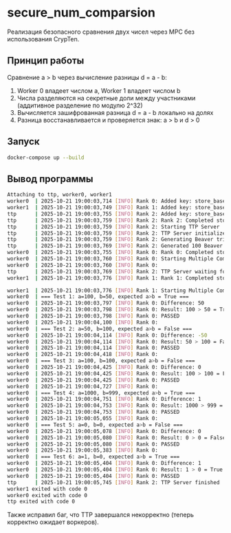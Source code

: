# secure_num_comparsion
Реализация безопасного сравнения двух чисел через MPC без использования CrypTen.

## Принцип работы
Сравнение a > b через вычисление разницы d = a - b:

1. Worker 0 владеет числом a, Worker 1 владеет числом b
2. Числа разделяются на секретные доли между участниками (аддитивное разделение по модулю 2^32)
3. Вычисляется зашифрованная разница d = a - b локально на долях
4. Разница восстанавливается и проверяется знак: a > b и d > 0

## Запуск

```bash
docker-compose up --build
```

## Вывод программы

```bash
Attaching to ttp, worker0, worker1
worker0  | 2025-10-21 19:00:03,714 [INFO] Rank 0: Added key: store_based_barrier_key:1 to store for rank: 0
worker1  | 2025-10-21 19:00:03,749 [INFO] Rank 1: Added key: store_based_barrier_key:1 to store for rank: 1
ttp      | 2025-10-21 19:00:03,755 [INFO] Rank 2: Added key: store_based_barrier_key:1 to store for rank: 2
ttp      | 2025-10-21 19:00:03,759 [INFO] Rank 2: Rank 2: Completed store-based barrier for key:store_based_barrier_key:1 with 3 nodes.
ttp      | 2025-10-21 19:00:03,759 [INFO] Rank 2: Starting TTP Server
ttp      | 2025-10-21 19:00:03,759 [INFO] Rank 2: TTP Server initialized
ttp      | 2025-10-21 19:00:03,759 [INFO] Rank 2: Generating Beaver triples...
ttp      | 2025-10-21 19:00:03,769 [INFO] Rank 2: Generated 100 Beaver triples and ready to serve
worker0  | 2025-10-21 19:00:03,755 [INFO] Rank 0: Rank 0: Completed store-based barrier for key:store_based_barrier_key:1 with 3 nodes.
worker0  | 2025-10-21 19:00:03,760 [INFO] Rank 0: Starting Multiple Comparison Tests
worker0  | 2025-10-21 19:00:03,760 [INFO] Rank 0: 
ttp      | 2025-10-21 19:00:03,769 [INFO] Rank 2: TTP Server waiting for workers to complete...
worker1  | 2025-10-21 19:00:03,776 [INFO] Rank 1: Rank 1: Completed store-based barrier for key:store_based_barrier_key:1 with 3 nodes.

worker1  | 2025-10-21 19:00:03,776 [INFO] Rank 1: Starting Multiple Comparison Tests
worker0  | === Test 1: a=100, b=50, expected a>b = True ===
worker0  | 2025-10-21 19:00:03,797 [INFO] Rank 0: Difference: 50
worker0  | 2025-10-21 19:00:03,798 [INFO] Rank 0: Result: 100 > 50 = True
worker0  | 2025-10-21 19:00:03,798 [INFO] Rank 0: PASSED
worker0  | 2025-10-21 19:00:04,100 [INFO] Rank 0: 
worker0  | === Test 2: a=50, b=100, expected a>b = False ===
worker0  | 2025-10-21 19:00:04,114 [INFO] Rank 0: Difference: -50
worker0  | 2025-10-21 19:00:04,114 [INFO] Rank 0: Result: 50 > 100 = False
worker0  | 2025-10-21 19:00:04,114 [INFO] Rank 0: PASSED
worker0  | 2025-10-21 19:00:04,418 [INFO] Rank 0: 
worker0  | === Test 3: a=100, b=100, expected a>b = False ===
worker0  | 2025-10-21 19:00:04,425 [INFO] Rank 0: Difference: 0
worker0  | 2025-10-21 19:00:04,425 [INFO] Rank 0: Result: 100 > 100 = False
worker0  | 2025-10-21 19:00:04,425 [INFO] Rank 0: PASSED
worker0  | 2025-10-21 19:00:04,727 [INFO] Rank 0: 
worker0  | === Test 4: a=1000, b=999, expected a>b = True ===
worker0  | 2025-10-21 19:00:04,751 [INFO] Rank 0: Difference: 1
worker0  | 2025-10-21 19:00:04,753 [INFO] Rank 0: Result: 1000 > 999 = True
worker0  | 2025-10-21 19:00:04,753 [INFO] Rank 0: PASSED
worker0  | 2025-10-21 19:00:05,055 [INFO] Rank 0: 
worker0  | === Test 5: a=0, b=0, expected a>b = False ===
worker0  | 2025-10-21 19:00:05,078 [INFO] Rank 0: Difference: 0
worker0  | 2025-10-21 19:00:05,080 [INFO] Rank 0: Result: 0 > 0 = False
worker0  | 2025-10-21 19:00:05,080 [INFO] Rank 0: PASSED
worker0  | 2025-10-21 19:00:05,383 [INFO] Rank 0: 
worker0  | === Test 6: a=1, b=0, expected a>b = True ===
worker0  | 2025-10-21 19:00:05,404 [INFO] Rank 0: Difference: 1
worker0  | 2025-10-21 19:00:05,404 [INFO] Rank 0: Result: 1 > 0 = True
worker0  | 2025-10-21 19:00:05,404 [INFO] Rank 0: PASSED
ttp      | 2025-10-21 19:00:05,745 [INFO] Rank 2: TTP Server finished
worker1 exited with code 0
worker0 exited with code 0
ttp exited with code 0
```

Также исправил баг, что TTP завершался некорректно (теперь корректно ожидает воркеров).
